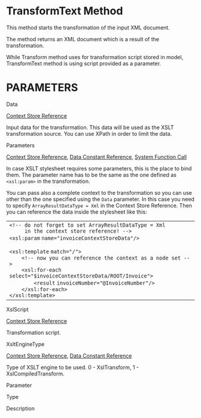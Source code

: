 # TransformText Method

This method starts the transformation of the input XML document.

The method returns an XML document which is a result of the transformation.

While Transform method uses for transformation script stored in model, TransformText method is using script provided as a parameter.

# PARAMETERS

Data

[Context Store Reference](/t/Context-Store-Reference)

Input data for the transformation. This data will be used as the XSLT transformation source. You can use XPath in order to limit the data.

Parameters

[Context Store Reference](/t/Context-Store-Reference), [Data Constant Reference](/t/Data-Constant-Reference), [System Function Call](/t/System-Function-Call)

In case XSLT stylesheet requires some parameters, this is the place to bind them. The parameter name has to be the same as the one defined as `<xsl:param>` in the transformation.

You can pass also a complete context to the transformation so you can use other than the one specified using the `Data` parameter. In this case you need to specify `ArrayResultDataType = Xml` in the Context Store Reference. Then you can reference the data inside the stylesheet like this:

<table class="confluenceTable">
<colgroup>
<col style="width: 100%" />
</colgroup>
<tbody>
<tr class="odd">
<td class="confluenceTd"><div class="container" title="Hint: double-click to select code">
<div class="line number1 index0 alt2">
<code class="sourceCode xml"><span class="co">&lt;!-- do not forget to set ArrayResultDataType = Xml </span></code>
</div>
<div class="line number2 index1 alt1">
<code class="sourceCode xml">     </code><code class="sourceCode xml">in the context store reference! --&gt;</code>
</div>
<div class="line number3 index2 alt2">
<code class="sourceCode xml"><span class="er">&lt;</span></code><code class="sourceCode xml">xsl:param</code> <code class="sourceCode xml">name</code><code class="sourceCode xml">=</code><code class="sourceCode xml">&quot;invoiceContextStoreData&quot;</code><code class="sourceCode xml">/&gt;</code>
</div>
<div class="line number4 index3 alt1">
<code class="sourceCode xml"> </code>
</div>
<div class="line number5 index4 alt2">
<code class="sourceCode xml"><span class="er">&lt;</span></code><code class="sourceCode xml">xsl:template</code> <code class="sourceCode xml">match</code><code class="sourceCode xml">=</code><code class="sourceCode xml">&quot;/&quot;</code><code class="sourceCode xml">&gt;</code>
</div>
<div class="line number6 index5 alt1">
<code class="sourceCode xml">    </code><code class="sourceCode xml"><span class="co">&lt;!-- now you can reference the context as a node set --&gt;</span></code>
</div>
<div class="line number7 index6 alt2">
<code class="sourceCode xml">    </code><code class="sourceCode xml"><span class="er">&lt;</span></code><code class="sourceCode xml">xsl:for-each</code> <code class="sourceCode xml">select</code><code class="sourceCode xml">=</code><code class="sourceCode xml">&quot;$invoiceContextStoreData/ROOT/Invoice&quot;</code><code class="sourceCode xml">&gt;</code>
</div>
<div class="line number8 index7 alt1">
<code class="sourceCode xml">        </code><code class="sourceCode xml"><span class="er">&lt;</span></code><code class="sourceCode xml">result</code> <code class="sourceCode xml">invoiceNumber</code><code class="sourceCode xml">=</code><code class="sourceCode xml">&quot;@InvoiceNumber&quot;</code><code class="sourceCode xml">/&gt;</code>
</div>
<div class="line number9 index8 alt2">
<code class="sourceCode xml">    </code><code class="sourceCode xml"><span class="er">&lt;</span>/</code><code class="sourceCode xml">xsl:for-each</code><code class="sourceCode xml">&gt;</code>
</div>
<div class="line number10 index9 alt1">
<code class="sourceCode xml"><span class="er">&lt;</span>/</code><code class="sourceCode xml">xsl:template</code><code class="sourceCode xml">&gt;</code>
</div>
</div></td>
</tr>
</tbody>
</table>

XslScript

[Context Store Reference](/t/Context-Store-Reference)

Transformation script.

XsltEngineType

[Context Store Reference](/t/Context-Store-Reference), [Data Constant Reference](/t/Data-Constant-Reference)

Type of XSLT engine to be used. 0 - XslTransform, 1 - XslCompiledTransform.

Parameter

Type

Description
